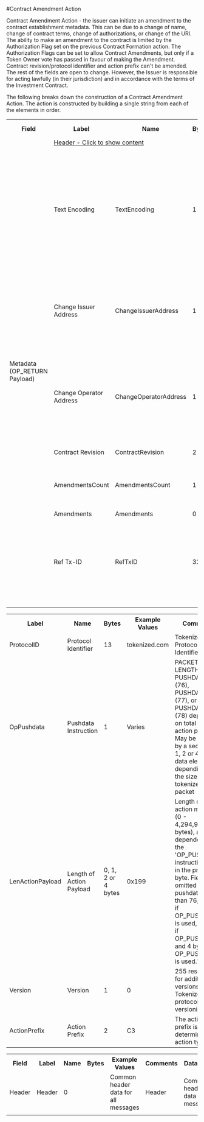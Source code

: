 

#Contract Amendment Action

Contract Amendment Action -  the issuer can initiate an amendment to the contract establishment metadata.  This can be due to a change of name, change of contract terms, change of authorizations, or change of the URI.  The ability to make an amendment to the contract is limited by the Authorization Flag set on the previous Contract Formation action.  The Authorization Flags can be set to allow Contract Amendments, but only if a Token Owner vote has passed in favour of making the Amendment. Contract revision/protocol identifier and action prefix can't be amended.  The rest of the fields are open to change.  However, the Issuer is responsible for acting lawfully (in their jurisdiction) and in accordance with the terms of the Investment Contract.

The following breaks down the construction of a Contract Amendment Action. The action is constructed by building a single string from each of the elements in order.

<div class="ritz grid-container" dir="ltr"> 
    <table class="waffle" cellspacing="0" cellpadding="0" table-layout=fixed width=100%>
         <tr style="height:19px">
            <th style="width:6%" class="s0">Field</th>
            <th style="width:9%" class="s1">Label</th>
            <th style="width:9%" class="s1">Name</th>
            <th style="width:2%" class="s1">Bytes</th>
            <th style="width:29%" class="s1">Example Values</th>
            <th style="width:26%" class="s1">Comments</th>
            <th style="width:5%" class="s1">Data Type</th>
            <th style="width:14%" class="s2">Amendment Restrictions</th>
        </tr>
        <tr>
            <td class="s5" rowspan="8">Metadata (OP_RETURN Payload)</td>
            <td class="c7" colspan="7"><a href="javascript" data-popover="header">Header - Click to show content</a></td>
        </tr>
        <tr><td class="c10">Text Encoding</td>
            <td class="c10">TextEncoding</td>
            <td class="c10">1</td>
            <td class="c10" style="word-break:break-all">0</td>
            <td class="c10"> 0 = ASCII, 1 = UTF-8, 2 = UTF-16, 3 = Unicode.  Encoding applies to all 'text' data types. All 'string' types will always be encoded with ASCII.  Where string is selected, all fields will be ASCII.</td>
            <td class="c10">uint8</td>
            <td class="c11">Can be changed by Issuer or Operator at their discretion.</td>
        </tr>
        <tr><td class="c10">Change Issuer Address</td>
            <td class="c10">ChangeIssuerAddress</td>
            <td class="c10">1</td>
            <td class="c10" style="word-break:break-all">1</td>
            <td class="c10">1 - Yes, 0 - No.  Used to change the issuer address.  The new issuer address must be in the input[1] position.</td>
            <td class="c10">bool</td>
            <td class="c11"></td>
        </tr>
        <tr><td class="c10">Change Operator Address</td>
            <td class="c10">ChangeOperatorAddress</td>
            <td class="c10">1</td>
            <td class="c10" style="word-break:break-all">1</td>
            <td class="c10">1 - Yes, 0 - No.  Used to change the smart contract operator address.  The new operator address must be in the input[1] position.</td>
            <td class="c10">bool</td>
            <td class="c11"></td>
        </tr>
        <tr><td class="c10">Contract Revision</td>
            <td class="c10">ContractRevision</td>
            <td class="c10">2</td>
            <td class="c10" style="word-break:break-all">42</td>
            <td class="c10">Counter 0 - 65,535</td>
            <td class="c10">uint16</td>
            <td class="c11"></td>
        </tr>
        <tr><td class="c10">AmendmentsCount</td>
            <td class="c10">AmendmentsCount</td>
            <td class="c10">1</td>
            <td class="c10" style="word-break:break-all">0</td>
            <td class="c10">Number of Amendments. Must be less than the max Subfield Index of CF.</td>
            <td class="c10">uint8</td>
            <td class="c11"></td>
        </tr>
        <tr><td class="c10">Amendments</td>
            <td class="c10">Amendments</td>
            <td class="c10">0</td>
            <td class="c10" style="word-break:break-all"></td>
            <td class="c10"></td>
            <td class="c10">Amendment[]</td>
            <td class="c11"></td>
        </tr>
        <tr><td class="c10">Ref Tx-ID</td>
            <td class="c10">RefTxID</td>
            <td class="c10">32</td>
            <td class="c10" style="word-break:break-all">a8700385d4cc62628cc34629862121f84e6237689de8e45e151dcbc8cf30b33d</td>
            <td class="c10">Tx-ID of the associated Result action (governance) that permitted the modifications.</td>
            <td class="c10">SHA256</td>
            <td class="c11"></td>
        </tr>
        <tr>                <td class="s15" colspan="8"></td>
        </tr>
    </table>
</div>

<div class="ui modal" id="header">
    <i class="close icon"></i>
    <div class="content docs-content">
        <table class="ui table">
        	<tr style='height:19px;'>
	            <th style="width:9%" class="s0">Label</th>
	            <th style="width:9%" class="s1">Name</th>
	            <th style="width:2%" class="s1">Bytes</th>
	            <th style="width:29%" class="s1">Example Values</th>
	            <th style="width:26%" class="s1">Comments</th>
	            <th style="width:5%" class="s1">Data Type</th>
	        </tr>
            <tr>
                <td class="c5">ProtocolID</td>
                <td class="c6">Protocol Identifier</td>
                <td class="c6">13</td>
                <td class="c6">tokenized.com</td>
                <td class="c6">Tokenized Protocol Identifier</td>
                <td class="c6">string</td>
            </tr>
            <tr>
                <td class="c5">OpPushdata</td>
                <td class="c6">Pushdata Instruction</td>
                <td class="c6">1</td>
                <td class="c6">Varies</td>
                <td class="c6">PACKET LENGTH, PUSHDATA1 (76), PUSHDATA2 (77), or PUSHDATA4 (78) depending on total size of action payload. May be followed by a secondary 1, 2 or 4 byte data element depending on the size of the tokenized data packet</td>
                <td class="c6">opcode</td>
            </tr>
            <tr>
                <td class="c5">LenActionPayload</td>
                <td class="c6">Length of Action Payload</td>
                <td class="c6">0, 1, 2 or 4 bytes</td>
                <td class="c6">0x199</td>
                <td class="c6">Length of the action message (0 - 4,294,967,296‬ bytes), and dependent on the 'OP_PUSHDATA instruction used in the preceding byte. Field is omitted if pushdata is less than 76, 1 byte if OP_PUSHDATA1 is used, 2 bytes if OP_PUSHDATA2 and 4 bytes if OP_PUSHDATA4 is used."</td>
                <td class="c6">pushdata_length</td>
            </tr>
            <tr>
                <td class="c5">Version</td>
                <td class="c6">Version</td>
                <td class="c6">1</td>
                <td class="c6">0</td>
                <td class="c6">255 reserved for additional versions. Tokenized protocol versioning.</td>
                <td class="c6">uint8</td>
            </tr>
            <tr>
                <td class="c5">ActionPrefix</td>
                <td class="c6">Action Prefix</td>
                <td class="c6">2</td>
                <td class="c6">C3</td>
                <td class="c6">The action prefix is what determines the action type.</td>
                <td class="c6">string</td>
            </tr>
        </table>
    </div>
</div>

<div class="ui modal" id="ContractAmendment">
    <i class="close icon"></i>
    <table class="ui table">
        <tr style='height:19px;'>
            <th style="width:6%" class="s0">Field</th>
            <th style="width:9%" class="s1">Label</th>
            <th style="width:9%" class="s1">Name</th>
            <th style="width:2%" class="s1">Bytes</th>
            <th style="width:29%" class="s1">Example Values</th>
            <th style="width:26%" class="s1">Comments</th>
            <th style="width:5%" class="s1">Data Type</th>
            <th style="width:14%" class="s2">Amendment Restrictions</th>
        </tr>
        <tr>
            <td class="c10">Header</td>
            <td class="c10">Header</td>
            <td class="c10">0</td>
            <td class="c10" style="word-break:break-all"></td>
            <td class="c10">Common header data for all messages</td>
            <td class="c10">Header</td>
            <td class="c11">Common header data for all messages.</td>
        </tr>
        <tr>
            <td class="s15" colspan="8"></td>
        </tr>
    </table>
</div>